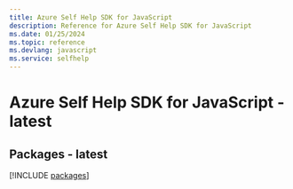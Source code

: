 ```yaml
---
title: Azure Self Help SDK for JavaScript
description: Reference for Azure Self Help SDK for JavaScript
ms.date: 01/25/2024
ms.topic: reference
ms.devlang: javascript
ms.service: selfhelp
---
```

# Azure Self Help SDK for JavaScript - latest
## Packages - latest
[!INCLUDE [packages](self-help-index.md)]